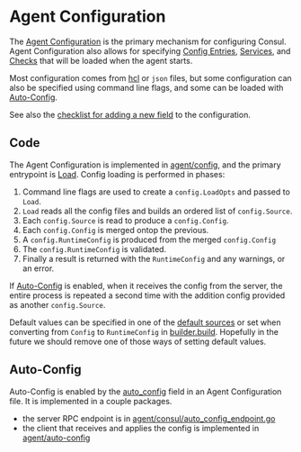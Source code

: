 # Agent Configuration

The [Agent Configuration] is the primary mechanism for configuring Consul. Agent
Configuration also allows for specifying [Config Entries], [Services], and [Checks] that
will be loaded when the agent starts.

Most configuration comes from [hcl] or `json` files, but some configuration can also be
specified using command line flags, and some can be loaded with [Auto-Config].

See also the [checklist for adding a new field] to the configuration.

[hcl]: https://github.com/hashicorp/hcl/tree/hcl1
[Agent Configuration]: https://developer.hashicorp.com/docs/agent/config
[checklist for adding a new field]: ./checklist-adding-config-fields.md
[Auto-Config]: #auto-config
[Config Entries]: https://developer.hashicorp.com/docs/agent/config/config-files#config_entries
[Services]: https://developer.hashicorp.com/docs/discovery/services
[Checks]: https://developer.hashicorp.com/docs/discovery/checks


## Code

The Agent Configuration is implemented in [agent/config], and the primary entrypoint is
[Load]. Config loading is performed in phases:

1. Command line flags are used to create a `config.LoadOpts` and passed to `Load`.
2. `Load` reads all the config files and builds an ordered list of `config.Source`.
3. Each `config.Source` is read to produce a `config.Config`.
4. Each `config.Config` is merged ontop the previous.
5. A `config.RuntimeConfig` is produced from the merged `config.Config`
6. The `config.RuntimeConfig` is validated.
7. Finally a result is returned with the `RuntimeConfig` and any warnings, or an error.

[agent/config]: https://github.com/hashicorp/consul/tree/main/agent/config
[Load]: https://pkg.go.dev/github.com/hashicorp/consul/agent/config#Load

If [Auto-Config] is enabled, when it receives the config from the server, the
entire process is repeated a second time with the addition config provided as another
`config.Source`.

Default values can be specified in one of the [default sources] or set when
converting from `Config` to `RuntimeConfig` in [builder.build]. Hopefully in the future we
should remove one of those ways of setting default values.

[default sources]: https://github.com/hashicorp/consul/blob/main/agent/config/default.go
[builder.build]: https://github.com/hashicorp/consul/blob/main/agent/config/builder.go

## Auto-Config

Auto-Config is enabled by the [auto_config] field in an Agent Configuration file. It is
implemented in a couple packages.

* the server RPC endpoint is in [agent/consul/auto_config_endpoint.go]
* the client that receives and applies the config is implemented in [agent/auto-config]

[auto_config]: https://developer.hashicorp.com/docs/agent/config/config-files#auto_config
[agent/consul/auto_config_endpoint.go]: https://github.com/hashicorp/consul/blob/main/agent/consul/auto_config_endpoint.go
[agent/auto-config]: https://github.com/hashicorp/consul/tree/main/agent/auto-config

